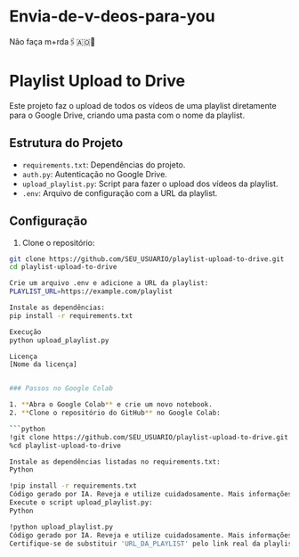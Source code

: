 # Envia-de-v-deos-para-you
Não faça m+rda🖇️🇦🇴🔧

# Playlist Upload to Drive

Este projeto faz o upload de todos os vídeos de uma playlist diretamente para o Google Drive, criando uma pasta com o nome da playlist.

## Estrutura do Projeto

- `requirements.txt`: Dependências do projeto.
- `auth.py`: Autenticação no Google Drive.
- `upload_playlist.py`: Script para fazer o upload dos vídeos da playlist.
- `.env`: Arquivo de configuração com a URL da playlist.

## Configuração

1. Clone o repositório:
```bash
git clone https://github.com/SEU_USUARIO/playlist-upload-to-drive.git
cd playlist-upload-to-drive

Crie um arquivo .env e adicione a URL da playlist:
PLAYLIST_URL=https://example.com/playlist

Instale as dependências:
pip install -r requirements.txt

Execução
python upload_playlist.py

Licença
[Nome da licença]


### Passos no Google Colab

1. **Abra o Google Colab** e crie um novo notebook.
2. **Clone o repositório do GitHub** no Google Colab:

```python
!git clone https://github.com/SEU_USUARIO/playlist-upload-to-drive.git
%cd playlist-upload-to-drive

Instale as dependências listadas no requirements.txt:
Python

!pip install -r requirements.txt
Código gerado por IA. Reveja e utilize cuidadosamente. Mais informações sobre as FAQ.
Execute o script upload_playlist.py:
Python

!python upload_playlist.py
Código gerado por IA. Reveja e utilize cuidadosamente. Mais informações sobre as FAQ.
Certifique-se de substituir 'URL_DA_PLAYLIST' pelo link real da playlist que você deseja fazer o upload no arquivo .env.
